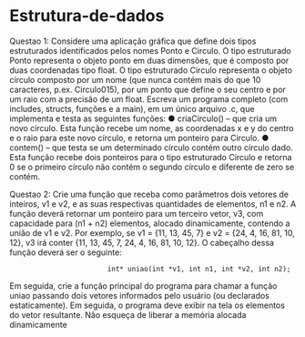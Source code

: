 # Estrutura-de-dados

Questao 1: Considere uma aplicação gráfica que define dois tipos estruturados identificados pelos nomes Ponto e Circulo. O
tipo estruturado Ponto representa o objeto ponto em duas dimensões, que é composto por duas coordenadas tipo float. O tipo
estruturado Circulo representa o objeto círculo composto por um nome (que nunca contém mais do que 10 caracteres, p.ex.
Circulo015), por um ponto que define o seu centro e por um raio com a precisão de um float. Escreva um programa completo (com includes, structs, funções e a main), em um único arquivo .c, que implementa e testa as
seguintes funções:
● criaCirculo() – que cria um novo círculo. Esta função recebe um nome, as coordenadas x e y do centro e o raio para
este novo círculo, e retorna um ponteiro para Circulo.
● contem() – que testa se um determinado círculo contém outro círculo dado. Esta função recebe dois ponteiros para o
tipo estruturado Circulo e retorna 0 se o primeiro círculo não contém o segundo círculo e diferente de zero se contém.


Questao 2: Crie uma função que receba como parâmetros dois vetores de inteiros, v1 e v2, e as suas respectivas quantidades
de elementos, n1 e n2. A função deverá retornar um ponteiro para um terceiro vetor, v3, com capacidade para (n1 + n2)
elementos, alocado dinamicamente, contendo a união de v1 e v2. Por exemplo, se v1 = {11, 13, 45, 7} e v2 = {24, 4, 16, 81,
10, 12}, v3 irá conter {11, 13, 45, 7, 24, 4, 16, 81, 10, 12}.
O cabeçalho dessa função deverá ser o seguinte:

                            int* uniao(int *v1, int n1, int *v2, int n2);
                            
Em seguida, crie a função principal do programa para chamar a função uniao passando dois vetores informados pelo usuário
(ou declarados estaticamente). Em seguida, o programa deve exibir na tela os elementos do vetor resultante. Não esqueça de
liberar a memória alocada dinamicamente
